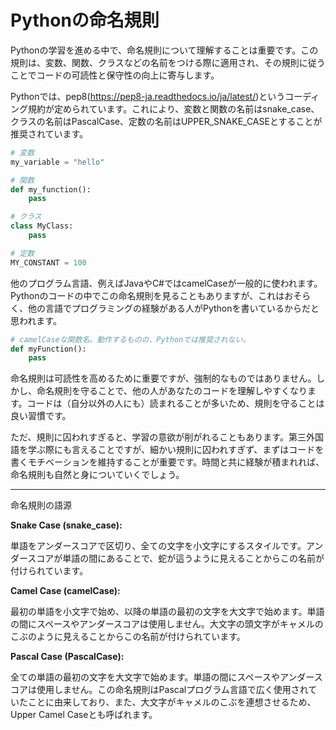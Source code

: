 # Pythonの命名規則

Pythonの学習を進める中で、命名規則について理解することは重要です。この規則は、変数、関数、クラスなどの名前をつける際に適用され、その規則に従うことでコードの可読性と保守性の向上に寄与します。

Pythonでは、pep8(https://pep8-ja.readthedocs.io/ja/latest/)というコーディング規約が定められています。これにより、変数と関数の名前はsnake_case、クラスの名前はPascalCase、定数の名前はUPPER_SNAKE_CASEとすることが推奨されています。


```python
# 変数
my_variable = "hello"

# 関数
def my_function():
    pass

# クラス
class MyClass:
    pass

# 定数
MY_CONSTANT = 100
```

他のプログラム言語、例えばJavaやC#ではcamelCaseが一般的に使われます。Pythonのコードの中でこの命名規則を見ることもありますが、これはおそらく、他の言語でプログラミングの経験がある人がPythonを書いているからだと思われます。

```python
# camelCaseな関数名。動作するものの、Pythonでは推奨されない。
def myFunction():  
    pass
```
命名規則は可読性を高めるために重要ですが、強制的なものではありません。しかし、命名規則を守ることで、他の人があなたのコードを理解しやすくなります。コードは（自分以外の人にも）読まれることが多いため、規則を守ることは良い習慣です。

ただ、規則に囚われすぎると、学習の意欲が削がれることもあります。第三外国語を学ぶ際にも言えることですが、細かい規則に囚われすぎず、まずはコードを書くモチベーションを維持することが重要です。時間と共に経験が積まれれば、命名規則も自然と身についていくでしょう。

----

命名規則の語源

**Snake Case (snake_case):**

単語をアンダースコアで区切り、全ての文字を小文字にするスタイルです。アンダースコアが単語の間にあることで、蛇が這うように見えることからこの名前が付けられています。

**Camel Case (camelCase):**

最初の単語を小文字で始め、以降の単語の最初の文字を大文字で始めます。単語の間にスペースやアンダースコアは使用しません。大文字の頭文字がキャメルのこぶのように見えることからこの名前が付けられています。

**Pascal Case (PascalCase):**

全ての単語の最初の文字を大文字で始めます。単語の間にスペースやアンダースコアは使用しません。この命名規則はPascalプログラム言語で広く使用されていたことに由来しており、また、大文字がキャメルのこぶを連想させるため、Upper Camel Caseとも呼ばれます。